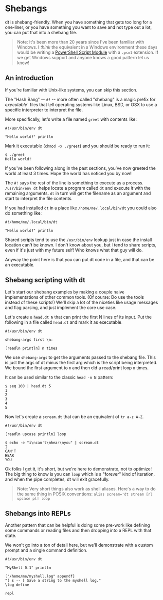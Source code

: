 # Shebangs

dt is shebang-friendly. When you have something that gets too long for a
one-liner, or you have something you want to save and not type out a lot, you
can put that into a shebang file.

> Note: It's been more than 20 years since I've been familiar with Windows. I
_think_ the equivalent in a Windows environment these days would be writing a
[PowerShell Script Module](https://learn.microsoft.com/en-us/powershell/scripting/developer/module/how-to-write-a-powershell-script-module?view=powershell-7.3)
with a `.psm1` extension. If we get Windows support and anyone knows a good
pattern let us know!

## An introduction

If you're familiar with Unix-like systems, you can skip this section.

The "Hash Bang" -- `#!` -- more often called "shebang" is a magic prefix for
_executable_` files that tell operating systems like Linux, BSD, or OSX to use
a specific interpreter to interpret the file.

More specifically, let's write a file named `greet` with contents like:

```
#!/usr/bin/env dt

"Hello world!" println
```

Mark it executable (`chmod +x ./greet`) and you should be ready to run it:

```
$ ./greet
Hello world!
```

If you've been following along in the past sections, you've now greeted the
world at least 3 times. Hope the world has noticed you by now!

The `#!` says the rest of the line is something to execute as a process.
`/usr/bin/env dt` helps locate a program called `dt` and execute _it_ with the
remaining arguments. `dt` in turn will get the filename as an argument and
start to interpret the file contents.

If you had installed `dt` in a place like `/home/me/.local/bin/dt` you could
also do something like:

```
#!/home/me/.local/bin/dt

"Hello world!" println
```

Shared scripts tend to use the `/usr/bin/env` lookup just in case the install
location can't be known. I don't know about you, but I tend to share scripts,
even if it's just with my future self! Who knows what that guy will do.

Anyway the point here is that you can put dt code in a file, and that can be an
executable.

## Shebang scripting with dt

Let's start our shebang examples by making a couple naive implementations of
other common tools. (Of course: Do use the tools instead of these scripts!)
We'll skip a lot of the niceties like usage messages and flag parsing, and just
implement the core use case.

Let's create a `head.dt N` that can print the first N lines of its input. Put
the following in a file called `head.dt` and mark it as executable.

```
#!/usr/bin/env dt

shebang-args first \n:

[readln println] n times
```

We use `shebang-args` to get the arguments passed to the shebang file. This is
just the args of dt minus the first arg which is the script being interpreted.
We bound the first argument to `n` and then did a read/print loop `n` times.

It can be used similar to the classic `head -n N` pattern:

```
$ seq 100 | head.dt 5
1
2
3
4
5
```

Now let's create a `scream.dt` that can be an equivalent of `tr a-z A-Z`.

```
#!/usr/bin/env dt

[readln upcase println] loop
```

```
$ echo -e "i\ncan't\nhear\nyou" | scream.dt
I
CAN'T
HEAR
YOU
```

Ok folks I get it, it's short, but we're here to demonstrate, not to
optimize! The big thing to know is you can `loop` which is a "forever" kind
of iteration, and when the pipe completes, dt will exit gracefully.

> Note: Very short things also work as shell aliases. Here's a way to do the
same thing in POSIX conventions: `alias scream='dt stream [rl upcase pl] loop`

## Shebangs into REPLs

Another pattern that can be helpful is doing some pre-work like defining some
commands or reading files and then dropping into a REPL with that state.

We won't go into a ton of detail here, but we'll demonstrate with a custom
prompt and a single command definition.

```
#!/usr/bin/env dt

"MyShell 0.1" println

["/home/me/myshell.log" appendf]
"( s -- ) Save a string to the myshell log."
\log define

repl
```

